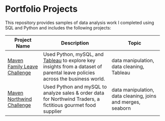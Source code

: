 # Portfolio Projects
This repository provides samples of data analysis work I completed using SQL and Python and includes the following projects:

Project Name  | Description   |  Topic
------------- | ------------- | ------------------
[Maven Family Leave Challenge](https://github.com/lnunag/DataAnalysis/tree/master/Parental%20Leave%20Policies)  | Used Python, mySQL, and [Tableau](https://public.tableau.com/views/ParentalLeavePolicies_16910255483780/Dashboard1?:language=en-US&:sid=&:redirect=auth&:display_count=n&:origin=viz_share_link) to explore key insights from a dataset of parental leave policies across the business world. | data manipulation, data cleaning, Tableau
[Maven Northwind Challenge](https://github.com/lnunag/DataAnalysis/tree/master/Northwind%20Traders)  | Used Python and mySQL to analyze sales & order data for Northwind Traders, a fictitious gourmet food supplier | data manipulation, data cleaning, joins and merges, seaborn
